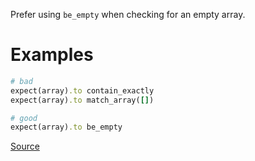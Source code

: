
Prefer using `be_empty` when checking for an empty array.

# Examples

```ruby
# bad
expect(array).to contain_exactly
expect(array).to match_array([])

# good
expect(array).to be_empty
```

[Source](http://www.rubydoc.info/gems/rubocop/RuboCop/Cop/RSpec/BeEmpty)
